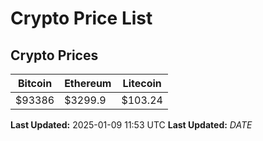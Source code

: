# Crypto Price List

## Crypto Prices
| Bitcoin | Ethereum | Litecoin |
| ------- | -------- | -------- |
| $93386 | $3299.9 | $103.24 |
**Last Updated:** 2025-01-09 11:53 UTC
**Last Updated:** $DATE$
